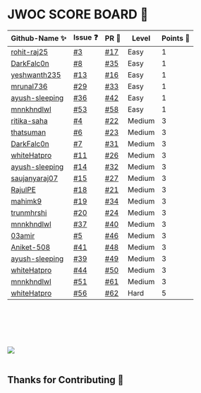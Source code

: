  <H1> JWOC SCORE BOARD 💯 </H1>

| Github-Name ✨ | Issue ❓| PR 🚀 | Level | Points 💯|
| --- | --- | --- |  --- | --- | 
| [rohit-raj25](https://github.com/rohit-raj25) | [#3](https://github.com/harshita214/Chrome-Extension/issues/3) | [#17](https://github.com/harshita214/Chrome-Extension/pull/17) |  Easy | 1 |
| [DarkFalc0n](https://github.com/DarkFalc0n) | [#8](https://github.com/harshita214/Chrome-Extension/issues/8) | [#35](https://github.com/harshita214/Chrome-Extension/pull/35) |  Easy | 1 |
| [yeshwanth235](https://github.com/yeshwanth235) | [#13](https://github.com/harshita214/Chrome-Extension/issues/13) | [#16](https://github.com/harshita214/Chrome-Extension/pull/16) |  Easy | 1 |
| [mrunal736](https://github.com/mrunal736) | [#29](https://github.com/harshita214/Chrome-Extension/issues/29) | [#33](https://github.com/harshita214/Chrome-Extension/pull/33) |  Easy | 1 |
| [ayush-sleeping](https://github.com/ayush-sleeping) | [#36](https://github.com/harshita214/Chrome-Extension/issues/36) | [#42](https://github.com/harshita214/Chrome-Extension/pull/42) |  Easy | 1 |
| [mnnkhndlwl](https://github.com/mnnkhndlwl) | [#53](https://github.com/harshita214/Chrome-Extension/issues/53) | [#58](https://github.com/harshita214/Chrome-Extension/pull/58) | Easy | 1 |
| [ritika-saha](https://github.com/ritika-saha) | [#4](https://github.com/harshita214/Chrome-Extension/issues/4) | [#22](https://github.com/harshita214/Chrome-Extension/pull/22) |  Medium | 3 |
| [thatsuman](https://github.com/thatsuman) | [#6](https://github.com/harshita214/Chrome-Extension/issues/6) | [#23](https://github.com/harshita214/Chrome-Extension/pull/23) |  Medium | 3 |
| [DarkFalc0n](https://github.com/DarkFalc0n) | [#7](https://github.com/harshita214/Chrome-Extension/issues/7) | [#31](https://github.com/harshita214/Chrome-Extension/pull/31) |  Medium | 3 | 
| [whiteHatpro](https://github.com/whiteHatpro) | [#11](https://github.com/harshita214/Chrome-Extension/issues/11) | [#26](https://github.com/harshita214/Chrome-Extension/pull/26) |  Medium | 3 | 
| [ayush-sleeping](https://github.com/ayush-sleeping) | [#14](https://github.com/harshita214/Chrome-Extension/issues/14) | [#32](https://github.com/harshita214/Chrome-Extension/pull/32) |  Medium | 3 | 
| [saujanyaraj07](https://github.com/saujanyaraj07) | [#15](https://github.com/harshita214/Chrome-Extension/issues/15) | [#27](https://github.com/harshita214/Chrome-Extension/pull/27) |  Medium | 3 | 
| [RajulPE](https://github.com/RajulPE) | [#18](https://github.com/harshita214/Chrome-Extension/issues/18) | [#21](https://github.com/harshita214/Chrome-Extension/pull/21) | Medium | 3 |
| [mahimk9](https://github.com/mahimk9) | [#19](https://github.com/harshita214/Chrome-Extension/issues/19) | [#34](https://github.com/harshita214/Chrome-Extension/pull/34) | Medium | 3 |
| [trunmhrshi](https://github.com/trunmhrshi) | [#20](https://github.com/harshita214/Chrome-Extension/issues/20) | [#24](https://github.com/harshita214/Chrome-Extension/pull/24) | Medium | 3 |
| [mnnkhndlwl](https://github.com/mnnkhndlwl) | [#37](https://github.com/harshita214/Chrome-Extension/issues/37) | [#40](https://github.com/harshita214/Chrome-Extension/pull/40) | Medium | 3 |
| [03amir](https://github.com/03amir) | [#5](https://github.com/harshita214/Chrome-Extension/issues/5) | [#46](https://github.com/harshita214/Chrome-Extension/pull/46) | Medium | 3 |
| [Aniket-508](https://github.com/Aniket-508) | [#41](https://github.com/harshita214/Chrome-Extension/issues/41) | [#48](https://github.com/harshita214/Chrome-Extension/pull/48) | Medium | 3 |
| [ayush-sleeping](https://github.com/ayush-sleeping) | [#39](https://github.com/harshita214/Chrome-Extension/issues/39) | [#49](https://github.com/harshita214/Chrome-Extension/pull/49) | Medium | 3 |
| [whiteHatpro](https://github.com/whiteHatpro) | [#44](https://github.com/harshita214/Chrome-Extension/issues/44) | [#50](https://github.com/harshita214/Chrome-Extension/pull/50) | Medium | 3 |
| [mnnkhndlwl](https://github.com/mnnkhndlwl) | [#51](https://github.com/harshita214/Chrome-Extension/issues/51) | [#61](https://github.com/harshita214/Chrome-Extension/pull/61) | Medium | 3 |
| [whiteHatpro](https://github.com/whiteHatpro) | [#56](https://github.com/harshita214/Chrome-Extension/issues/56) | [#62](https://github.com/harshita214/Chrome-Extension/pull/62) | Hard | 5 |






 
 
 
 <br>
 
  <br>
  
  
   <br>

#
 
<a href="https://github.com/harshita214/Chrome-Extension/graphs/contributors">
  <img src="https://contrib.rocks/image?repo=harshita214/Chrome-Extension" />
</a>


 <br>
 
 
  <br>
  
  
## Thanks for Contributing 💜
